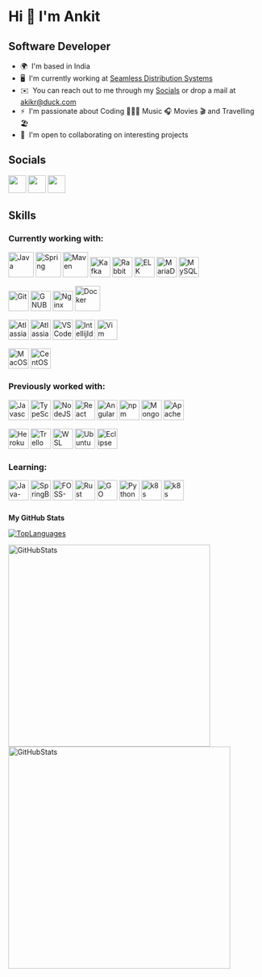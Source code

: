 Hi 👋 I'm Ankit
======================

Software Developer
-------------------

* 🌍  I'm based in India
* 🖥️  I'm currently working at [Seamless Distribution Systems](https://seamless.se)
* ✉️   You can reach out to me through my [Socials](#socials) or drop a mail at [akikr@duck.com](mailto:akikr@duck.com)
* ⚡  I'm passionate about Coding 👨🏻‍💻 Music 🎧 Movies 🎬 and Travelling 🏖️
* 🤝  I'm open to collaborating on interesting projects

## Socials
<p align="left">
<a href="https://www.github.com/akikr" target="_blank" rel="noreferrer"><img src="https://raw.githubusercontent.com/danielcranney/readme-generator/main/public/icons/socials/github-dark.svg" width="35" height="35" /></a>
<a href="https://www.twitter.com/akikr_" target="_blank" rel="noreferrer"><img src="https://cdn.jsdelivr.net/gh/devicons/devicon@latest/icons/twitter/twitter-original.svg" width="35" height="35" /></a>
<a href="https://www.linkedin.com/in/akikr" target="_blank" rel="noreferrer"><img src="https://cdn.jsdelivr.net/gh/devicons/devicon@latest/icons/linkedin/linkedin-original.svg" width="35" height="35" /></a>
</p>

## Skills
### Currently working with:
<p align="left">
<a href="https://openjdk.org" target="_blank" rel="noreferrer"><img src="https://cdn.jsdelivr.net/gh/devicons/devicon@latest/icons/java/java-original-wordmark.svg" width="50" height="50" alt="Java" /></a>
<a href="https://spring.io" target="_blank" rel="noreferrer"><img src="https://cdn.jsdelivr.net/gh/devicons/devicon@latest/icons/spring/spring-original-wordmark.svg" width="50" height="50" alt="Spring" /></a>
<a href="https://maven.apache.org" target="_blank" rel="noreferrer" ><img src="https://cdn.jsdelivr.net/gh/devicons/devicon@latest/icons/maven/maven-original.svg" width="50" height="50" alt="Maven"/></a>
<a href="https://kafka.apache.org" target="_blank" rel="noreferrer"><img src="https://cdn.jsdelivr.net/gh/devicons/devicon@latest/icons/apachekafka/apachekafka-original.svg" width="40" height="40" alt="Kafka" /></a>
<a href="https://www.rabbitmq.com" target="_blank" rel="noreferrer"><img src="https://cdn.jsdelivr.net/gh/devicons/devicon@latest/icons/rabbitmq/rabbitmq-original.svg" width="40" height="40" alt="RabbitMQ" /></a>
<a href="https://www.elastic.co/elastic-stack" target="_blank" rel="noreferrer"><img src="https://cdn.jsdelivr.net/gh/devicons/devicon@latest/icons/elasticsearch/elasticsearch-original.svg" width="40" height="40" alt="ELK" /></a>
<a href="https://mariadb.org/" target="_blank" rel="noreferrer"><img src="https://cdn.jsdelivr.net/gh/devicons/devicon@latest/icons/mariadb/mariadb-original-wordmark.svg" width="40" height="40" alt="MariaDB" /></a>
<a href="https://www.mysql.com/" target="_blank" rel="noreferrer"><img src="https://raw.githubusercontent.com/danielcranney/readme-generator/main/public/icons/skills/mysql-colored.svg" width="40" height="40" alt="MySQL" /></a>

<a href="https://git-scm.com/" target="_blank" rel="noreferrer"><img src="https://cdn.jsdelivr.net/gh/devicons/devicon@latest/icons/git/git-original.svg" width="40" height="40" alt="Git" /></a>
<a href="https://www.gnu.org/software/bash/" target="_blank" rel="noreferrer"><img src="https://raw.githubusercontent.com/danielcranney/readme-generator/main/public/icons/skills/gnubash.svg" width="40" height="40" alt="GNUBash" /></a>
<a href="https://www.nginx.com" target="_blank" rel="noreferrer"><img src="https://cdn.jsdelivr.net/gh/devicons/devicon@latest/icons/nginx/nginx-original.svg" width="40" height="40" alt="Nginx" /></a>
<a href="https://www.docker.com/" target="_blank" rel="noreferrer"><img src="https://cdn.jsdelivr.net/gh/devicons/devicon@latest/icons/docker/docker-original.svg" width="50" height="50" alt="Docker" /></a>

<a href="https://www.atlassian.com/software/jira" target="_blank" rel="noreferrer"><img src="https://cdn.jsdelivr.net/gh/devicons/devicon@latest/icons/jira/jira-original-wordmark.svg" width="40" height="40" alt="AtlassianJira" /></a>
<a href="https://www.atlassian.com/software/bamboo" target="_blank" rel="noreferrer"><img src="https://cdn.jsdelivr.net/gh/devicons/devicon@latest/icons/bamboo/bamboo-original-wordmark.svg" width="40" height="40" alt="AtlassianBamboo" /></a>
<a href="https://code.visualstudio.com" target="_blank" rel="noreferrer"><img src="https://cdn.jsdelivr.net/gh/devicons/devicon@latest/icons/vscode/vscode-original.svg" width="40" height="40" alt="VSCode" /></a>
<a href="https://www.jetbrains.com" target="_blank" rel="noreferrer"><img src="https://cdn.jsdelivr.net/gh/devicons/devicon@latest/icons/intellij/intellij-original.svg" width="40" height="40" alt="IntellijIdea" /></a>
<a href="https://www.vim.org" target="_blank" rel="noreferrer"><img src="https://cdn.jsdelivr.net/gh/devicons/devicon@latest/icons/vim/vim-plain.svg" width="40" height="40" alt="Vim" /></a>

<a href="https://developer.apple.com/macos" target="_blank" rel="noreferrer"><img src="https://raw.githubusercontent.com/danielcranney/readme-generator/main/public/icons/skills/macos-colored-dark.svg" width="40" height="40" alt="MacOS" /></a>
<a href="https://www.centos.org" target="_blank" rel="noreferrer"><img src="https://cdn.jsdelivr.net/gh/devicons/devicon@latest/icons/centos/centos-original.svg" width="40" height="40" alt="CentOS" /></a>

### Previously worked with:
<a href="https://developer.mozilla.org/en-US/docs/Web/JavaScript" target="_blank" rel="noreferrer"><img src="https://cdn.jsdelivr.net/gh/devicons/devicon@latest/icons/javascript/javascript-original.svg" width="40" height="40" alt="Javascript" /></a>
<a href="https://www.typescriptlang.org/" target="_blank" rel="noreferrer"><img src="https://cdn.jsdelivr.net/gh/devicons/devicon@latest/icons/typescript/typescript-original.svg" width="40" height="40" alt="TypeScript" /></a>
<a href="https://nodejs.org/en/" target="_blank" rel="noreferrer"><img src="https://cdn.jsdelivr.net/gh/devicons/devicon@latest/icons/nodejs/nodejs-original.svg" width="40" height="40" alt="NodeJS" /></a>
<a href="https://react.dev" target="_blank" rel="noreferrer"><img src="https://cdn.jsdelivr.net/gh/devicons/devicon@latest/icons/react/react-original-wordmark.svg" width="40" height="40" alt="React" /></a>
<a href="https://angular.io/" target="_blank" rel="noreferrer"><img src="https://cdn.jsdelivr.net/gh/devicons/devicon@latest/icons/angular/angular-original.svg" width="40" height="40" alt="Angular" /></a>
<a href="https://www.npmjs.com" target="_blank" rel="noreferrer"><img src="https://cdn.jsdelivr.net/gh/devicons/devicon@latest/icons/npm/npm-original-wordmark.svg" width="40" height="40" alt="npm" /></a>
<a href="https://www.mongodb.com/" target="_blank" rel="noreferrer"><img src="https://cdn.jsdelivr.net/gh/devicons/devicon@latest/icons/mongodb/mongodb-original.svg" width="40" height="40" alt="MongoDB" /></a>
<a href="https://cassandra.apache.org" target="_blank" rel="noreferrer"><img src="https://cdn.jsdelivr.net/gh/devicons/devicon@latest/icons/cassandra/cassandra-original-wordmark.svg" width="40" height="40" alt="ApacheCassandra" /></a>

<a href="https://www.heroku.com/" target="_blank" rel="noreferrer"><img src="https://cdn.jsdelivr.net/gh/devicons/devicon@latest/icons/heroku/heroku-original-wordmark.svg" width="40" height="40" alt="Heroku" /></a>
<a href="https://trello.com" target="_blank" rel="noreferrer"><img src="https://cdn.jsdelivr.net/gh/devicons/devicon@latest/icons/trello/trello-plain.svg" width="40" height="40" alt="Trello" /></a>
<a href="https://ubuntu.com/desktop/wsl" target="_blank" rel="noreferrer"><img src="https://cdn.jsdelivr.net/gh/devicons/devicon@latest/icons/windows11/windows11-original.svg" width="40" height="40" alt="WSL" /></a>
<a href="https://ubuntu.com" target="_blank" rel="noreferrer"><img src="https://cdn.jsdelivr.net/gh/devicons/devicon@latest/icons/ubuntu/ubuntu-original.svg" width="40" height="40" alt="Ubuntu" /></a>
<a href="https://www.eclipse.org" target="_blank" rel="noreferrer"><img src="https://cdn.jsdelivr.net/gh/devicons/devicon@latest/icons/eclipse/eclipse-original.svg" width="40" height="40" alt="Eclipse" /></a>
</p>

### Learning:
<p align="left">
<a href="https://openjdk.org/projects/jdk/21/" target="_blank" rel="noreferrer"><img src="https://cdn.jsdelivr.net/gh/devicons/devicon@latest/icons/java/java-original.svg" width="40" height="40" alt="Java-21.0" /></a>
<a href="https://github.com/spring-projects/spring-boot/wiki/Spring-Boot-3.0-Release-Notes" target="_blank" rel="noreferrer"><img src="https://cdn.jsdelivr.net/gh/devicons/devicon@latest/icons/spring/spring-original.svg" width="40" height="40" alt="SpringBoot-3.0" /></a>
<a href="https://www.fosslinux.com/" target="_blank" rel="noreferrer"><img src="https://cdn.jsdelivr.net/gh/devicons/devicon@latest/icons/linux/linux-original.svg" width="40" height="40" alt="FOSS-Linux" /></a>
<a href="https://www.rust-lang.org/" target="_blank" rel="noreferrer"><img src="https://raw.githubusercontent.com/danielcranney/readme-generator/main/public/icons/skills/rust-colored-dark.svg" width="40" height="40" alt="Rust" /></a>
<a href="https://go.dev/" target="_blank" rel="noreferrer"><img src="https://cdn.jsdelivr.net/gh/devicons/devicon@latest/icons/go/go-original-wordmark.svg" width="40" height="40" alt="GO" /></a>
<a href="https://www.python.org/" target="_blank" rel="noreferrer"><img src="https://cdn.jsdelivr.net/gh/devicons/devicon@latest/icons/python/python-original-wordmark.svg" width="40" height="40" alt="Python" /></a>
<a href="https://k3d.io/v5.7.4/" target="_blank" rel="noreferrer"><img src="https://cdn.jsdelivr.net/gh/devicons/devicon@latest/icons/k3s/k3s-plain-wordmark.svg" width="40" height="40" alt="k8s" /></a>  
<a href="https://kubernetes.io/docs/home/" target="_blank" rel="noreferrer"><img src="https://cdn.jsdelivr.net/gh/devicons/devicon@latest/icons/kubernetes/kubernetes-plain-wordmark.svg" width="40" height="40" alt="k8s" /></a>
</p>

###
<b>My GitHub Stats</b>

<a href="https://github.com/akikr" align="left"><img src="https://github-readme-stats.vercel.app/api/top-langs/?username=akikr&langs_count=10&title_color=0891b2&text_color=ffffff&icon_color=0891b2&bg_color=1c1917&hide_border=true&locale=en&custom_title=Top%20%Languages" alt="TopLanguages" /></a>

<a href="http://www.github.com/akikr"><img src="https://github-readme-stats.vercel.app/api?username=akikr&show_icons=true&hide=&count_private=true&title_color=0891b2&text_color=ffffff&icon_color=0891b2&bg_color=1c1917&hide_border=true&show_icons=true" width="400" alt="GitHubStats" /><img src="https://github-readme-streak-stats.herokuapp.com/?user=akikr&stroke=ffffff&background=1c1917&ring=0891b2&fire=0891b2&currStreakNum=ffffff&currStreakLabel=0891b2&sideNums=ffffff&sideLabels=ffffff&dates=ffffff&hide_border=true" width="440" alt="GitHubStats" /></a>
